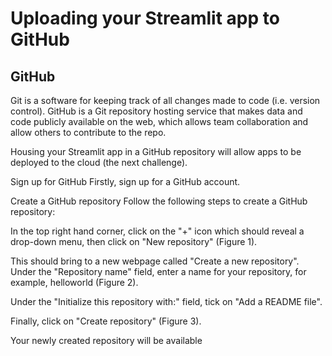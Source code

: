 # Uploading your Streamlit app to GitHub

## GitHub

Git is a software for keeping track of all changes made to code (i.e. version control). GitHub is a Git repository hosting service that makes data and code publicly available on the web, which allows team collaboration and allow others to contribute to the repo.

Housing your Streamlit app in a GitHub repository will allow apps to be deployed to the cloud (the next challenge).

Sign up for GitHub
Firstly, sign up for a GitHub account.

Create a GitHub repository
Follow the following steps to create a GitHub repository:

In the top right hand corner, click on the "+" icon which should reveal a drop-down menu, then click on "New repository" (Figure 1).

This should bring to a new webpage called "Create a new repository". Under the "Repository name" field, enter a name for your repository, for example, helloworld (Figure 2).

Under the "Initialize this repository with:" field, tick on "Add a README file".

Finally, click on "Create repository" (Figure 3).

Your newly created repository will be available 

